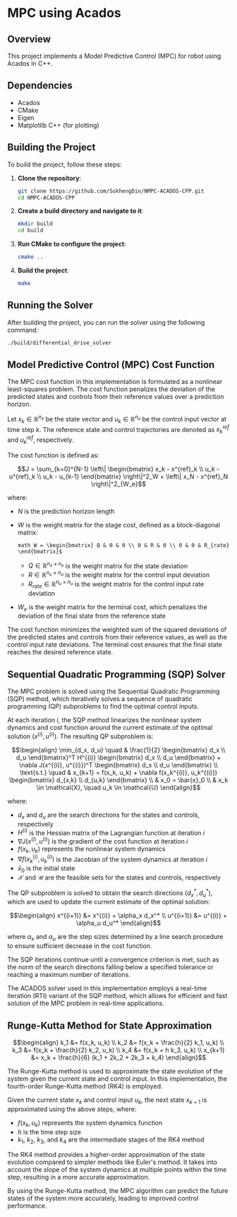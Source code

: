 # MPC using Acados

## Overview
This project implements a Model Predictive Control (MPC) for robot using Acados in C++.

## Dependencies
- Acados
- CMake
- Eigen
- Matplotlib C++ (for plotting)

## Building the Project
To build the project, follow these steps:

1. **Clone the repository**:
    ```sh
    git clone https://github.com/SokhengDin/NMPC-ACADOS-CPP.git
    cd NMPC-ACADOS-CPP
    ```

2. **Create a build directory and navigate to it**:
    ```sh
    mkdir build
    cd build
    ```

3. **Run CMake to configure the project**:
    ```sh
    cmake ..
    ```

4. **Build the project**:
    ```sh
    make
    ```

## Running the Solver
After building the project, you can run the solver using the following command:
```sh
./build/differential_drive_solver
```

## Model Predictive Control (MPC) Cost Function

The MPC cost function in this implementation is formulated as a nonlinear least-squares problem. The cost function penalizes the deviation of the predicted states and controls from their reference values over a prediction horizon.

Let $x_k \in \mathbb{R}^{n_x}$ be the state vector and $u_k \in \mathbb{R}^{n_u}$ be the control input vector at time step $k$. The reference state and control trajectories are denoted as $x^{ref}_k$ and $u^{ref}_k$, respectively.

The cost function is defined as:

```math
J = \sum_{k=0}^{N-1} \left\| \begin{bmatrix} x_k - x^{ref}_k \\ u_k - u^{ref}_k \\ u_k - u_{k-1} \end{bmatrix} \right\|^2_W + \left\| x_N - x^{ref}_N \right\|^2_{W_e}
```

where:
- $N$ is the prediction horizon length
- $W$ is the weight matrix for the stage cost, defined as a block-diagonal matrix:
  
  ```math W = \begin{bmatrix} Q & 0 & 0 \\ 0 & R & 0 \\ 0 & 0 & R_{rate} \end{bmatrix}$ ```
  
  - $Q \in \mathbb{R}^{n_x \times n_x}$ is the weight matrix for the state deviation
  - $R \in \mathbb{R}^{n_u \times n_u}$ is the weight matrix for the control input deviation
  - $R_{rate} \in \mathbb{R}^{n_u \times n_u}$ is the weight matrix for the control input rate deviation
- $W_e$ is the weight matrix for the terminal cost, which penalizes the deviation of the final state from the reference state

The cost function minimizes the weighted sum of the squared deviations of the predicted states and controls from their reference values, as well as the control input rate deviations. The terminal cost ensures that the final state reaches the desired reference state.

## Sequential Quadratic Programming (SQP) Solver

The MPC problem is solved using the Sequential Quadratic Programming (SQP) method, which iteratively solves a sequence of quadratic programming (QP) subproblems to find the optimal control inputs.

At each iteration $i$, the SQP method linearizes the nonlinear system dynamics and cost function around the current estimate of the optimal solution $(x^{(i)}, u^{(i)})$. The resulting QP subproblem is:

```math
\begin{align}
\min_{d_x, d_u} \quad & \frac{1}{2} \begin{bmatrix} d_x \\ d_u \end{bmatrix}^T H^{(i)} \begin{bmatrix} d_x \\ d_u \end{bmatrix} + \nabla J(x^{(i)}, u^{(i)})^T \begin{bmatrix} d_x \\ d_u \end{bmatrix} \\
\text{s.t.} \quad & x_{k+1} = f(x_k, u_k) + \nabla f(x_k^{(i)}, u_k^{(i)}) \begin{bmatrix} d_{x,k} \\ d_{u,k} \end{bmatrix} \\
& x_0 = \bar{x}_0 \\
& x_k \in \mathcal{X}, \quad u_k \in \mathcal{U}
\end{align}
```

where:
- $d_x$ and $d_u$ are the search directions for the states and controls, respectively
- $H^{(i)}$ is the Hessian matrix of the Lagrangian function at iteration $i$
- $\nabla J(x^{(i)}, u^{(i)})$ is the gradient of the cost function at iteration $i$
- $f(x_k, u_k)$ represents the nonlinear system dynamics
- $\nabla f(x_k^{(i)}, u_k^{(i)})$ is the Jacobian of the system dynamics at iteration $i$
- $\bar{x}_0$ is the initial state
- $\mathcal{X}$ and $\mathcal{U}$ are the feasible sets for the states and controls, respectively

The QP subproblem is solved to obtain the search directions $(d_x^*, d_u^*)$, which are used to update the current estimate of the optimal solution:

```math
\begin{align}
x^{(i+1)} &= x^{(i)} + \alpha_x d_x^* \\
u^{(i+1)} &= u^{(i)} + \alpha_u d_u^*
\end{align}
```

where $\alpha_x$ and $\alpha_u$ are the step sizes determined by a line search procedure to ensure sufficient decrease in the cost function.

The SQP iterations continue until a convergence criterion is met, such as the norm of the search directions falling below a specified tolerance or reaching a maximum number of iterations.

The ACADOS solver used in this implementation employs a real-time iteration (RTI) variant of the SQP method, which allows for efficient and fast solution of the MPC problem in real-time applications.

## Runge-Kutta Method for State Approximation

```math
\begin{align}
k_1 &= f(x_k, u_k) \\
k_2 &= f(x_k + \frac{h}{2} k_1, u_k) \\
k_3 &= f(x_k + \frac{h}{2} k_2, u_k) \\
k_4 &= f(x_k + h k_3, u_k) \\
x_{k+1} &= x_k + \frac{h}{6} (k_1 + 2k_2 + 2k_3 + k_4)
\end{align}
```

The Runge-Kutta method is used to approximate the state evolution of the system given the current state and control input. In this implementation, the fourth-order Runge-Kutta method (RK4) is employed.

Given the current state $x_k$ and control input $u_k$, the next state $x_{k+1}$ is approximated using the above steps, where:
- $f(x_k, u_k)$ represents the system dynamics function
- $h$ is the time step size
- $k_1$, $k_2$, $k_3$, and $k_4$ are the intermediate stages of the RK4 method

The RK4 method provides a higher-order approximation of the state evolution compared to simpler methods like Euler's method. It takes into account the slope of the system dynamics at multiple points within the time step, resulting in a more accurate approximation.

By using the Runge-Kutta method, the MPC algorithm can predict the future states of the system more accurately, leading to improved control performance.
